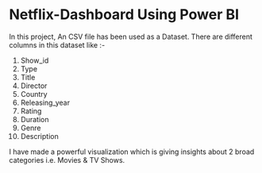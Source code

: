 # Netflix-Dashboard Using Power BI
In this project, An CSV file has been used as a Dataset. There are different columns in this dataset like :-
1. Show_id
2. Type
3. Title
4. Director
5. Country
6. Releasing_year
7. Rating
8. Duration
9. Genre
10. Description

I have made a powerful visualization which is giving insights about 2 broad categories i.e. Movies & TV Shows.
